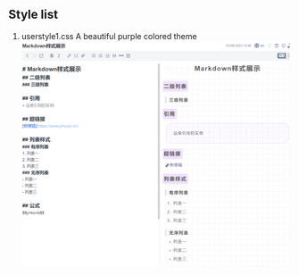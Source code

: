 ## Style list
1. userstyle1.css       A beautiful purple colored theme
    ![A beautiful purple colored theme](./userstyle/userstyless1.png)